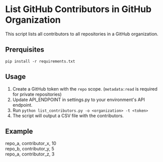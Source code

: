# List GitHub Contributors in GitHub Organization

This script lists all contributors to all repositories in a GitHub organization.

## Prerquisites

`pip install -r requirements.txt`

## Usage

1. Create a GitHub token with the `repo` scope. (`metadata:read` is required for private repositories)
2. Update API_ENDPOINT in settings.py to your environment's API endpoint.
3. Run `python list_contributors.py -o <organization> -t <token>`
4. The script will output a CSV file with the contributors.

## Example
repo_a, contributor_x, 10<br>
repo_b, contributor_y, 5<br>
repo_a, contributor_z, 3<br>

